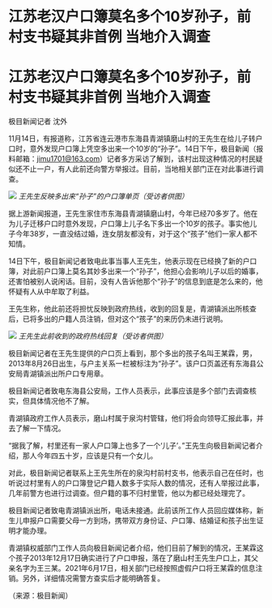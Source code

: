 # 江苏老汉户口簿莫名多个10岁孙子，前村支书疑其非首例 当地介入调查

# 江苏老汉户口簿莫名多个10岁孙子，前村支书疑其非首例 当地介入调查

极目新闻记者 沈外

11月14日，有报道称，江苏省连云港市东海县青湖镇磨山村的王先生在给儿子转户口时，意外发现户口簿上凭空多出来一个10岁的“孙子”。14日下午，极目新闻（报料邮箱：jimu1701@163.com）记者多方采访了解到，该村出现这种情况的村民疑似还不止一户，有人此前还向警方举报过。目前，当地相关部门正在对此事进行调查。

![](https://inews.gtimg.com/om_bt/O2IcVDJIZ_Ec_U20Bw5iStWr5LqKtDKWLwBGKFGGjoJQMAA/1000)
_王先生反映多出来“孙子”的户口簿单页（受访者供图）_

据上游新闻报道，王先生家住市东海县青湖镇磨山村，今年已经70多岁了。他在为儿子迁移户口时意外发现，户口簿上儿子名下多出一个10岁的孩子。事实他儿子今年38岁，一直没结过婚，连女朋友都没有，对于这个“孩子”他们一家人都不知情。

14日下午，极目新闻记者致电此事当事人王先生，他表示现在已经换了新的户口簿，对此前户口簿上莫名其妙多出来一个“孙子”，他担心会影响儿子以后的婚事，还害怕被别人说闲话。目前，没有人告诉他那个“孙子”的信息到底是怎么来的，他怀疑有人从中牟取了利益。

王先生称，他此前还将担忧反映到政府热线，收到的回复是，青湖镇派出所核查后，已将多出的户籍人员注销，但对这个“孩子”的来历仍未进行说明。

![](https://inews.gtimg.com/om_bt/Oozq6hrCNHNcnm8aYHFmeG3CkLfwQDIRCmmaGWYKLS5lwAA/1000)
_王先生此前收到的政府热线回复（受访者供图）_

极目新闻记者在王先生提供的户口页上看到，那个多出的孩子名叫王某霖，男，2013年8月26日出生，与户主关系一栏被标注为“孙子”。该户口页盖还有东海县公安局青湖镇派出所户口专用章。

极目新闻记者致电东海县公安局，工作人员表示，此事应该是多个部门去调查核实，但具体情况他不了解。

青湖镇政府工作人员表示，磨山村属于泉沟村管辖，他们将会向领导汇报此事，并去了解一下情况。

“据我了解，村里还有一家人户口簿上也多了一个‘儿子’。”王先生向极目新闻记者介绍，那人今年四五十岁，应该是只有一个女儿。

对此，极目新闻记者联系上王先生所在的泉沟村前村支书，他表示自己在任时，也听说过村里有人的户口簿登记户籍人数多于实际人数的情况，还有人举报过此事，几年前警方也进行过调查。但户籍的事不归村里管，他以为都已经处理完了。

极目新闻记者致电青湖镇派出所，电话未接通。此前该所工作人员回应媒体称，新生儿申报户口需要父母一方到场，携带双方身份证、户口簿、结婚证和孩子出生证明才能办理。

青湖镇权威部门工作人员向极目新闻记者介绍，他们目前了解到的情况，王某霖这个孩子2013年12月17日确实进行了户口申报，落在了磨山村王先生户口上，其父亲名字为王三某。2021年6月17日，相关部门已经按照虚假户口将王某霖的信息注销。另外，详细情况需警方查实后才能明确答复。

（来源：极目新闻）

